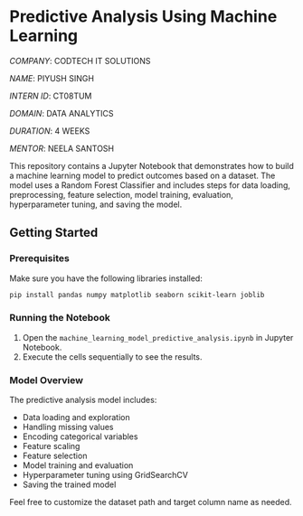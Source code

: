 # Predictive Analysis Using Machine Learning

*COMPANY*:  CODTECH IT SOLUTIONS

*NAME*:  PIYUSH SINGH

*INTERN ID*:  CT08TUM

*DOMAIN*:  DATA ANALYTICS

*DURATION*:  4 WEEKS

*MENTOR*:  NEELA SANTOSH



This repository contains a Jupyter Notebook that demonstrates how to build a machine learning model to predict outcomes based on a dataset. The model uses a Random Forest Classifier and includes steps for data loading, preprocessing, feature selection, model training, evaluation, hyperparameter tuning, and saving the model.

## Getting Started

### Prerequisites
Make sure you have the following libraries installed:
```bash
pip install pandas numpy matplotlib seaborn scikit-learn joblib
```

### Running the Notebook
1. Open the `machine_learning_model_predictive_analysis.ipynb` in Jupyter Notebook.
2. Execute the cells sequentially to see the results.

### Model Overview
The predictive analysis model includes:
- Data loading and exploration
- Handling missing values
- Encoding categorical variables
- Feature scaling
- Feature selection
- Model training and evaluation
- Hyperparameter tuning using GridSearchCV
- Saving the trained model

Feel free to customize the dataset path and target column name as needed.
